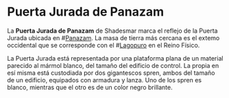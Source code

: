 # Puerta Jurada de Panazam
La **Puerta Jurada de Panazam** de Shadesmar marca el reflejo de la Puerta Jurada ubicada en #[Panazam](locations/panatham). La masa de tierra más cercana es el extemo occidental que se corresponde con el #[Lagopuro](locations/purelake) en el Reino Físico.

La Puerta Jurada está representada por una plataforma plana de un material parecido al mármol blanco, del tamaño del edificio de control. La propia en esí misma está custodiada por dos gigantescos spren, ambos del tamaño de un edificio, equipados con armadura y lanza. Uno de los spren es blanco, mientras que el otro es de un color negro brillante. 